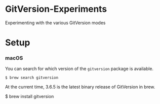 # GitVersion-Experiments
Experimenting with the various GitVersion modes

# Setup

### macOS

You can search for which version of the `gitversion` package is available.

`$ brew search gitversion`

At the current time, 3.6.5 is the latest binary release of GitVersion in brew.

$ brew install gitversion 

